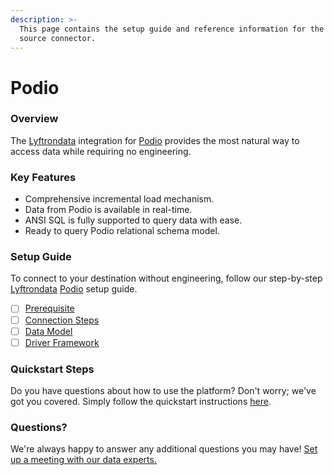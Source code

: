 ```yaml
---
description: >-
  This page contains the setup guide and reference information for the Podio
  source connector.
---
```


# Podio

### Overview

The [Lyftrondata](https://www.lyftrondata.com/) integration for [Podio](https://www.lyftrondata.com/integration/marketing-analytics/podio/) provides the most natural way to access data while requiring no engineering.

### Key Features

* Comprehensive incremental load mechanism.
* Data from Podio is available in real-time.
* ANSI SQL is fully supported to query data with ease.
* Ready to query Podio relational schema model.

### Setup Guide

To connect to your destination without engineering, follow our step-by-step [Lyftrondata](https://www.lyftrondata.com/) [Podio](https://www.lyftrondata.com/integration/marketing-analytics/podio/) setup guide.

* [ ] [Prerequisite](prerequisite.md)
* [ ] [Connection Steps](connection-steps.md)
* [ ] [Data Model](data-model/erd.md)
* [ ] [Driver Framework](driver-framework/)

### Quickstart Steps

Do you have questions about how to use the platform? Don't worry; we've got you covered. Simply follow the quickstart instructions [here](broken-reference).

### Questions? <a href="#questions" id="questions"></a>

We're always happy to answer any additional questions you may have! [Set up a meeting with our data experts.](https://www.lyftrondata.com/book-a-meeting/)
